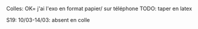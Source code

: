 Colles:
OK= j'ai l'exo en format papier/ sur téléphone
TODO: taper en latex


S19: 10/03-14/03: absent en colle
